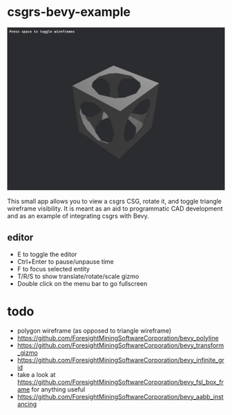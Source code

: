 # csgrs-bevy-example

![Viewer Screenshot](doc/screenshot.png)

This small app allows you to view a csgrs CSG, rotate it, and toggle triangle wireframe visibility.  It is meant as an aid to programmatic CAD development and as an example of integrating csgrs with Bevy.

## editor
- E to toggle the editor
- Ctrl+Enter to pause/unpause time
- F to focus selected entity
- T/R/S to show translate/rotate/scale gizmo
- Double click on the menu bar to go fullscreen

# todo
- polygon wireframe (as opposed to triangle wireframe)
- https://github.com/ForesightMiningSoftwareCorporation/bevy_polyline
- https://github.com/ForesightMiningSoftwareCorporation/bevy_transform_gizmo
- https://github.com/ForesightMiningSoftwareCorporation/bevy_infinite_grid
- take a look at https://github.com/ForesightMiningSoftwareCorporation/bevy_fsl_box_frame for anything useful
- https://github.com/ForesightMiningSoftwareCorporation/bevy_aabb_instancing
